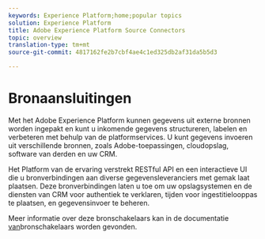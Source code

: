 ```yaml
---
keywords: Experience Platform;home;popular topics
solution: Experience Platform
title: Adobe Experience Platform Source Connectors
topic: overview
translation-type: tm+mt
source-git-commit: 4817162fe2b7cbf4ae4c1ed325db2af31da5b5d3

---
```



# Bronaansluitingen

Met het Adobe Experience Platform kunnen gegevens uit externe bronnen worden ingepakt en kunt u inkomende gegevens structureren, labelen en verbeteren met behulp van de platformservices. U kunt gegevens invoeren uit verschillende bronnen, zoals Adobe-toepassingen, cloudopslag, software van derden en uw CRM.

Het Platform van de ervaring verstrekt RESTful API en een interactieve UI die u bronverbindingen aan diverse gegevensleveranciers met gemak laat plaatsen. Deze bronverbindingen laten u toe om uw opslagsystemen en de diensten van CRM voor authentiek te verklaren, tijden voor ingestitielooppas te plaatsen, en gegevensinvoer te beheren.

Meer informatie over deze bronschakelaars kan in de documentatie [van](../source-connectors/home.md)bronschakelaars worden gevonden.